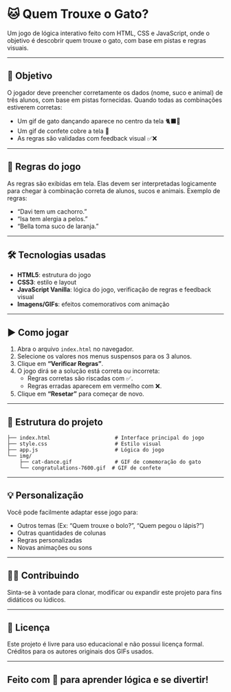# 🐱 Quem Trouxe o Gato?

Um jogo de lógica interativo feito com HTML, CSS e JavaScript, onde o objetivo é descobrir quem trouxe o gato, com base em pistas e regras visuais.

---

## 🎯 Objetivo

O jogador deve preencher corretamente os dados (nome, suco e animal) de três alunos, com base em pistas fornecidas. Quando todas as combinações estiverem corretas:

- Um gif de gato dançando aparece no centro da tela 🐈‍⬛🎉
- Um gif de confete cobre a tela 🎊
- As regras são validadas com feedback visual ✅❌

---

## 🧠 Regras do jogo

As regras são exibidas em tela. Elas devem ser interpretadas logicamente para chegar à combinação correta de alunos, sucos e animais. Exemplo de regras:

- “Davi tem um cachorro.”
- “Isa tem alergia a pelos.”
- “Bella toma suco de laranja.”

---

## 🛠️ Tecnologias usadas

- **HTML5**: estrutura do jogo
- **CSS3**: estilo e layout
- **JavaScript Vanilla**: lógica do jogo, verificação de regras e feedback visual
- **Imagens/GIFs**: efeitos comemorativos com animação

---

## ▶️ Como jogar

1. Abra o arquivo `index.html` no navegador.
2. Selecione os valores nos menus suspensos para os 3 alunos.
3. Clique em **“Verificar Regras”**.
4. O jogo dirá se a solução está correta ou incorreta:
   - Regras corretas são riscadas com ✅.
   - Regras erradas aparecem em vermelho com ❌.
5. Clique em **“Resetar”** para começar de novo.

---

## 📁 Estrutura do projeto
```plaintext
├── index.html                     # Interface principal do jogo
├── style.css                      # Estilo visual
├── app.js                         # Lógica do jogo
└── img/
    ├── cat-dance.gif              # GIF de comemoração do gato
    └── congratulations-7600.gif  # GIF de confete
```
---

## 💡 Personalização

Você pode facilmente adaptar esse jogo para:
- Outros temas (Ex: “Quem trouxe o bolo?”, “Quem pegou o lápis?”)
- Outras quantidades de colunas
- Regras personalizadas
- Novas animações ou sons

---

## 🧑‍💻 Contribuindo

Sinta-se à vontade para clonar, modificar ou expandir este projeto para fins didáticos ou lúdicos.

---

## 📄 Licença

Este projeto é livre para uso educacional e não possui licença formal. Créditos para os autores originais dos GIFs usados.

---

Feito com 💙 para aprender lógica e se divertir!
---
